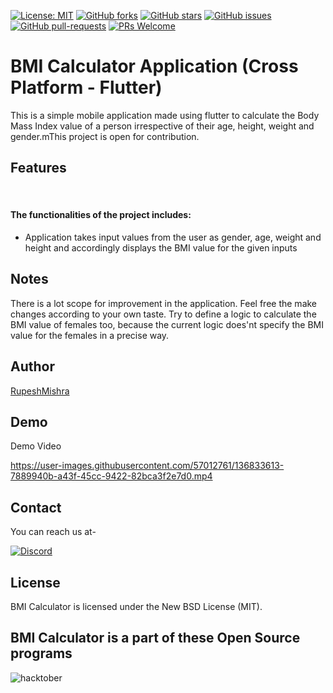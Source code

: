 [![License: MIT](https://img.shields.io/badge/License-MIT-yellow.svg)](https://opensource.org/licenses/MIT)
[![GitHub forks](https://img.shields.io/github/forks/DSC-CETB/BMI-calculator?style=social)](https://github.com/DSC-CETB/BMI-calculator/network/members)
[![GitHub stars](https://img.shields.io/github/stars/DSC-CETB/BMI-calculator?style=social)](https://github.com/DSC-CETB/BMI-calculator/stargazers)
[![GitHub issues](https://img.shields.io/github/issues/Spectrum-CETB/LesKollab.svg)](https://gitHub.com/Naereen/DSC-CETB/BMI-calculator/issues/)
[![GitHub pull-requests](https://img.shields.io/github/issues-pr/Spectrum-CETB/LesKollab.svg)](https://gitHub.com/DSC-CETB/BMI-calculator/pull/)
[![PRs Welcome](https://img.shields.io/badge/PRs-welcome-brightgreen.svg?style=flat-square)](http://makeapullrequest.com)



# BMI Calculator Application (Cross Platform - Flutter)

This is a simple mobile application made using flutter to calculate the Body Mass Index value of a person irrespective of their age, height, weight and gender.mThis project is open for contribution.

## Features
<br/>
<h4>The functionalities of the project includes: </h4>
<ul>
<li>Application takes input values from the user as gender, age, weight and height and accordingly displays the BMI value for the given inputs</li>
</ul>

## Notes

There is a lot scope for improvement in the application. Feel free the make changes according to your own taste. Try to define a logic to calculate the BMI value of females too, because the current logic does'nt specify the BMI value for the females in a precise way.

  
## Author

[RupeshMishra](https://github.com/Rupesh-1901)
 
  
## Demo

Demo Video


https://user-images.githubusercontent.com/57012761/136833613-7889940b-a43f-45cc-9422-82bca3f2e7d0.mp4


## Contact

You can reach us at-

[<img alt="Discord" src="https://cdn.discordapp.com/attachments/878682402564751401/889109868500369418/discord.png"/>](https://discord.gg/dynatWbBaP)

## License

BMI Calculator is licensed under the New BSD License (MIT). 


## BMI Calculator is a part of these Open Source programs

![hacktober](https://hacktoberfest.digitalocean.com/_nuxt/img/logo-hacktoberfest-full2.aa1e9d9.svg)

    
